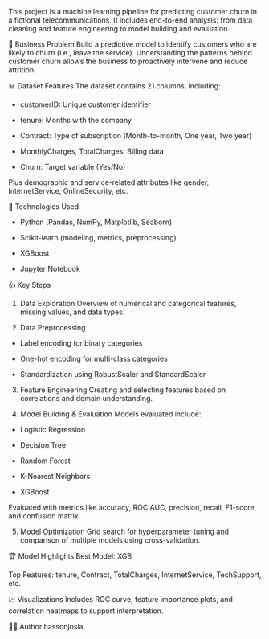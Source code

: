 This project is a machine learning pipeline for predicting customer churn in a fictional telecommunications. It includes end-to-end analysis: from data cleaning and feature engineering to model building and evaluation.

🧠 Business Problem
Build a predictive model to identify customers who are likely to churn (i.e., leave the service). Understanding the patterns behind customer churn allows the business to proactively intervene and reduce attrition.

📊 Dataset Features
The dataset contains 21 columns, including:

- customerID: Unique customer identifier

- tenure: Months with the company

- Contract: Type of subscription (Month-to-month, One year, Two year)

- MonthlyCharges, TotalCharges: Billing data

- Churn: Target variable (Yes/No)

Plus demographic and service-related attributes like gender, InternetService, OnlineSecurity, etc.

🔧 Technologies Used
- Python (Pandas, NumPy, Matplotlib, Seaborn)

- Scikit-learn (modeling, metrics, preprocessing)

- XGBoost

- Jupyter Notebook

👍 Key Steps
1. Data Exploration
  Overview of numerical and categorical features, missing values, and data types.

2. Data Preprocessing

  - Label encoding for binary categories

  - One-hot encoding for multi-class categories

  - Standardization using RobustScaler and StandardScaler

3. Feature Engineering
  Creating and selecting features based on correlations and domain understanding.

4. Model Building & Evaluation
  Models evaluated include:

  - Logistic Regression

  - Decision Tree

  - Random Forest

  - K-Nearest Neighbors

  - XGBoost

Evaluated with metrics like accuracy, ROC AUC, precision, recall, F1-score, and confusion matrix.

5. Model Optimization
Grid search for hyperparameter tuning and comparison of multiple models using cross-validation.

🏆 Model Highlights
Best Model: XGB

Top Features: tenure, Contract, TotalCharges, InternetService, TechSupport, etc.

📈 Visualizations
Includes ROC curve, feature importance plots, and correlation heatmaps to support interpretation.

👨‍💻 Author
hassonjosia
